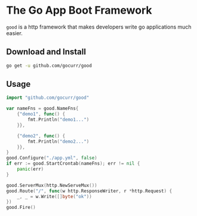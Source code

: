 # The Go App Boot Framework

`good` is a http framework that makes developers write go applications much easier.

## Download and Install
```bash
go get -u github.com/gocurr/good
```

## Usage

```go
import "github.com/gocurr/good"
```

```go
var nameFns = good.NameFns{
	{"demo1", func() {
		fmt.Println("demo1...")
	}},

	{"demo2", func() {
		fmt.Println("demo2...")
	}},
}
good.Configure("./app.yml", false)
if err := good.StartCrontab(nameFns); err != nil {
    panic(err)
}

good.ServerMux(http.NewServeMux())
good.Route("/", func(w http.ResponseWriter, r *http.Request) {
    _, _ = w.Write([]byte("ok"))
})
good.Fire()
```